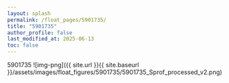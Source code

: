 ```yaml
---
layout: splash
permalink: /float_pages/5901735/
title: "5901735"
author_profile: false
last_modified_at: 2025-06-13
toc: false
---
```

 
5901735
![img-png]({{ site.url }}{{ site.baseurl }}/assets/images/float_figures/5901735/5901735_Sprof_processed_v2.png)